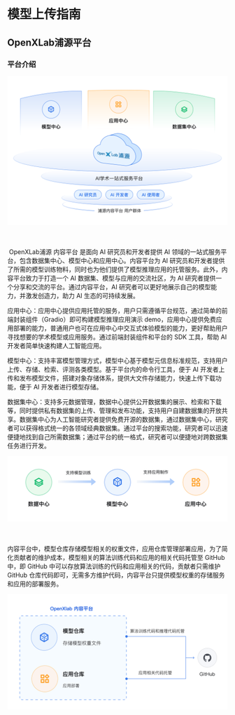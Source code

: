 # 模型上传指南

## OpenXLab浦源平台

### 平台介绍

<div align="center">
<img src="./asserts/openxlab.png" width="600"/>
  <div align="center">
  </div>
</div>

​ OpenXLab浦源 内容平台 是面向 AI 研究员和开发者提供 AI 领域的一站式服务平台，包含数据集中心、模型中心和应用中心。内容平台为 AI 研究员和开发者提供了所需的模型训练物料，同时也为他们提供了模型推理应用的托管服务。此外，内容平台致力于打造一个 AI 数据集、模型与应用的交流社区，为 AI 研究者提供一个分享和交流的平台。通过内容平台，AI 研究者可以更好地展示自己的模型能力，并激发创造力，助力 AI 生态的可持续发展。

​ 应用中心：应用中心提供应用托管的服务，用户只需遵循平台规范，通过简单的前端封装组件（Gradio）即可构建模型推理应用演示 demo，应用中心提供免费应用部署的能力，普通用户也可在应用中心中交互式体验模型的能力，更好帮助用户寻找想要的学术模型或应用服务。通过前端封装组件和平台的 SDK 工具，帮助 AI 开发者简单快速构建人工智能应用。

​ 模型中心：支持丰富模型管理方式，模型中心基于模型元信息标准规范，支持用户上传、存储、检索、评测各类模型。基于平台内的命令行工具，便于 AI 开发者上传和发布模型文件，搭建对象存储体系，提供大文件存储能力，快速上传下载功能，便于 AI 开发者进行模型存储。

​ 数据集中心：支持多元数据管理，数据中心提供公开数据集的展示、检索和下载等，同时提供私有数据集的上传、管理和发布功能，支持用户自建数据集的开放共享。数据集中心为人工智能研究者提供免费开源的数据集，通过数据集中心，研究者可以获得格式统一的各领域经典数据集。通过平台的搜索功能，研究者可以迅速便捷地找到自己所需数据集；通过平台的统一格式，研究者可以便捷地对跨数据集任务进行开发。

<div align="center">
<img src="./asserts/平台概述.e6d980f8.png" width="600"/>
  <div align="center">
  </div>
</div>

内容平台中，模型仓库存储模型相关的权重文件，应用仓库管理部署应用，为了简化贡献者的维护成本，模型相关的算法训练代码和应用的相关代码托管至 GitHub 中，即 GitHub 中可以存放算法训练的代码和应用相关的代码，贡献者只需维护 GitHub 仓库代码即可，无需多方维护代码，内容平台只提供模型权重的存储服务和应用的部署服务。

<div align="center">
<img src="./asserts/GitHub与平台的关系.bee7809e.png" width="600"/>
  <div align="center">
  </div>
</div>


### 